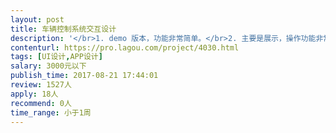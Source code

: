 ```yaml
---                
layout: post       
title: 车辆控制系统交互设计           
description: '</br>1. demo 版本，功能非常简单。</br>2. 主要是展示，操作功能非常少。</br>3. 可参考一些自动驾驶的系统展示。</br>'     
contenturl: https://pro.lagou.com/project/4030.html      
tags: [UI设计,APP设计]            
salary: 3000元以下          
publish_time: 2017-08-21 17:44:01         
review: 1527人                   
apply: 18人                   
recommend: 0人                   
time_range: 小于1周              
---                 
```


